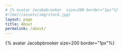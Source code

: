 ```yaml
---
# {% avatar Jacobpbrooker  size=200 border="1px"%}
#![me](/assets/img/stock.jpg)
layout: page
title: About
permalink: /about/
---
```

<div></div>

<style>
    /* Write your CSS solution here (do not edit the surrounding HTML) */
    .avatar {
      height: 200px;
      width: 200px;
      border: 2px solid gray;
      border-radius: 50%;
      float: right;
    }
</style> 
{% avatar Jacobpbrooker size=200 border="1px"%}




